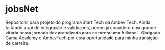 # jobsNet
Repositorio para projeto do programa Start Tech da Ambev Tech.
Ainda faltando a api de integração e validaçoes, porem já considero uma grande vitória nessa jornada de aprendizado para se tornar uma fullstack.
Obrigada Gama Academy e AmbevTech por essa oportunidade para minha transição de carreira.

